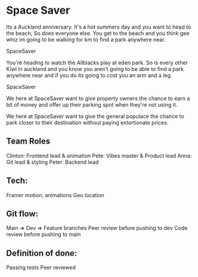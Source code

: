 # Space Saver

Its a Auckland anniversary. It's a hot summers day and you want to head to the beach, So does everyone else. You get to the beach and you think gee whiz im going to be walking for km to find a park anywhere near.

SpaceSaver

You're heading to watch the Allblacks play at eden park. So is every other Kiwi in auckland and you know you aren't going to be able to find a park anywhere near and if you do its going to cost you an arm and a leg.

SpaceSaver

We here at SpaceSaver want to give property owners the chance to earn a bit of money and offer up their parking spot when they're not using it.

We here at SpaceSaver want to give the general populace the chance to park closer to their destination without paying extortionate prices.

## Team Roles
Clinton: Frontend lead & animation
Pete: Vibes master & Product lead
Anna: Git lead & styling 
Peter: Backend lead

## Tech:
Framer motion, animations 
Geo location 
## Git flow:
Main => Dev => Feature branches 
Peer review before pushing to dev 
Code review before pushing to main 

## Definition of done:
Passing tests
Peer reviewed 


